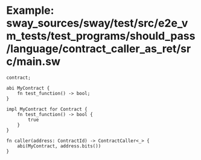# Example: sway_sources/sway/test/src/e2e_vm_tests/test_programs/should_pass/language/contract_caller_as_ret/src/main.sw

```sway
contract;

abi MyContract {
    fn test_function() -> bool;
}

impl MyContract for Contract {
    fn test_function() -> bool {
        true
    }
}

fn caller(address: ContractId) -> ContractCaller<_> {
    abi(MyContract, address.bits())
}

```
